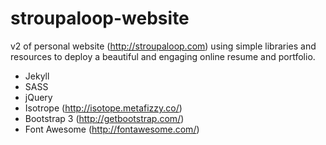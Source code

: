 # stroupaloop-website
v2 of personal website (http://stroupaloop.com) using simple libraries and resources to deploy a beautiful and engaging online resume and portfolio.

* Jekyll
* SASS
* jQuery
* Isotrope (http://isotope.metafizzy.co/)
* Bootstrap 3 (http://getbootstrap.com/)
* Font Awesome (http://fontawesome.com/)
